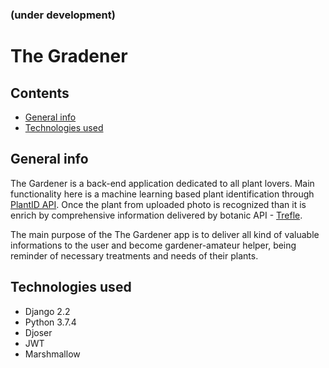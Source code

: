 ### (under development)

# The Gradener


## Contents
- [General info](#general-info)
- [Technologies used](#technologies-used)


## General info
The Gardener is a back-end application dedicated to all plant lovers.
Main functionality here is a machine learning based plant identification through [PlantID API](https://web.plant.id/).
Once the plant from uploaded photo is recognized than it is enrich by comprehensive information delivered by botanic API - [Trefle](https://trefle.io/).

The main purpose of the The Gardener app is to deliver all kind of valuable informations to the user and become gardener-amateur helper, being reminder of necessary treatments and needs of their plants.


## Technologies used
- Django 2.2
- Python 3.7.4
- Djoser
- JWT
- Marshmallow
